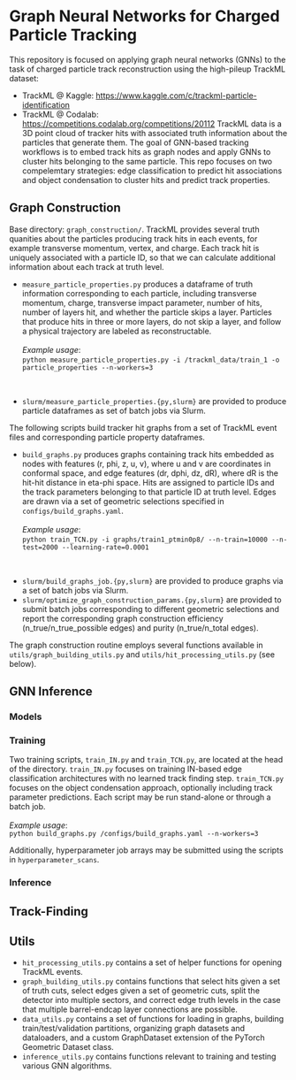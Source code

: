 # Graph Neural Networks for Charged Particle Tracking
This repository is focused on applying graph neural networks (GNNs) to the task of charged particle track reconstruction using the high-pileup TrackML dataset:
- TrackML @ Kaggle: https://www.kaggle.com/c/trackml-particle-identification
- TrackML @ Codalab: https://competitions.codalab.org/competitions/20112
TrackML data is a 3D point cloud of tracker hits with associated truth information about the particles that generate them. The goal of GNN-based tracking workflows is to embed track hits as graph nodes and apply GNNs to cluster hits belonging to the same particle. This repo focuses on two compelemtary strategies: edge classification to predict hit associations and object condensation to cluster hits and predict track properties. 

## Graph Construction 
Base directory: ```graph_construction/```. TrackML provides several truth quanities about the particles producing track hits in each events, for example transverse momentum, vertex, and charge. Each track hit is uniquely associated with a particle ID, so that we can calculate additional information about each track at truth level. 
- ```measure_particle_properties.py``` produces a dataframe of truth information corresponding to each particle, including transverse momentum, charge, transverse impact parameter, number of hits, number of layers hit, and whether the particle skips a layer. Particles that produce hits in three or more layers, do not skip a layer, and follow a physical trajectory are labeled as reconstructable. <br /><br />*Example usage*:<br />
 ```python measure_particle_properties.py -i /trackml_data/train_1 -o particle_properties --n-workers=3 ```
<br />

- ```slurm/measure_particle_properties.{py,slurm}``` are provided to produce particle dataframes as set of batch jobs via Slurm.

The following scripts build tracker hit graphs from a set of TrackML event files and corresponding particle property dataframes. 
- ```build_graphs.py``` produces graphs containing track hits embedded as nodes with features (r, phi, z, u, v), where u and v are coordinates in conformal space, and edge features (dr, dphi, dz, dR), where dR is the hit-hit distance in eta-phi space. Hits are assigned to particle IDs and the track parameters belonging to that particle ID at truth level. Edges are drawn via a set of geometric selections specified in ```configs/build_graphs.yaml```. <br /><br />*Example usage*:<br />
 ```python train_TCN.py -i graphs/train1_ptmin0p8/ --n-train=10000 --n-test=2000 --learning-rate=0.0001```
<br />

- ```slurm/build_graphs_job.{py,slurm}``` are provided to produce graphs via a set of batch jobs via Slurm.
- ```slurm/optimize_graph_construction_params.{py,slurm}``` are provided to submit batch jobs corresponding to different geometric selections and report the corresponding graph construction efficiency (n_true/n_true_possible edges) and purity (n_true/n_total edges).

The graph construction routine employs several functions available in ```utils/graph_building_utils.py``` and ```utils/hit_processing_utils.py``` (see below). 

## GNN Inference 
### Models
### Training
Two training scripts, ```train_IN.py``` and ```train_TCN.py```, are located at the head of the directory. ```train_IN.py``` focuses on training IN-based edge classification architectures with no learned track finding step. ```train_TCN.py``` focuses on the object condensation approach, optionally including track parameter predictions. Each script may be run stand-alone or through a batch job. <br /><br />*Example usage*:<br />
 ```python build_graphs.py /configs/build_graphs.yaml --n-workers=3 ```
<br />


Additionally, hyperparameter job arrays may be submitted using the scripts in ```hyperparameter_scans```. 
### Inference 

## Track-Finding 

## Utils
- ```hit_processing_utils.py``` contains a set of helper functions for opening TrackML events.
- ```graph_building_utils.py``` contains functions that select hits given a set of truth cuts, select edges given a set of geometric cuts, split the detector into multiple sectors, and correct edge truth levels in the case that multiple barrel-endcap layer connections are possible. 
- ```data_utils.py``` contains a set of functions for loading in graphs, building train/test/validation partitions, organizing graph datasets and dataloaders, and a custom GraphDataset extension of the PyTorch Geometric Dataset class. 
- ```inference_utils.py``` contains functions relevant to training and testing various GNN algorithms. 
